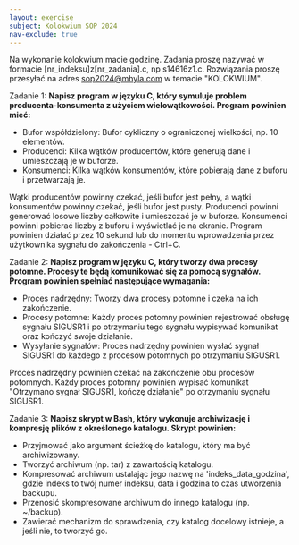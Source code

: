```yaml
---
layout: exercise
subject: Kolokwium SOP 2024
nav-exclude: true
---
```


Na wykonanie kolokwium macie godzinę. Zadania proszę nazywać w formacie [nr_indeksu]z[nr_zadania].c, np s14616z1.c. Rozwiązania proszę przesyłać na adres sop2024@mhyla.com w temacie "KOLOKWIUM".

Zadanie 1: **Napisz program w języku C, który symuluje problem producenta-konsumenta z użyciem wielowątkowości. Program powinien mieć:**
- Bufor współdzielony: Bufor cykliczny o ograniczonej wielkości, np. 10 elementów.
- Producenci: Kilka wątków producentów, które generują dane i umieszczają je w buforze.
- Konsumenci: Kilka wątków konsumentów, które pobierają dane z buforu i przetwarzają je.

Wątki producentów powinny czekać, jeśli bufor jest pełny, a wątki konsumentów powinny czekać, jeśli bufor jest pusty.
Producenci powinni generować losowe liczby całkowite i umieszczać je w buforze.
Konsumenci powinni pobierać liczby z buforu i wyświetlać je na ekranie.
Program powinien działać przez 10 sekund lub do momentu wprowadzenia przez użytkownika sygnału do zakończenia - Ctrl+C.

Zadanie 2: **Napisz program w języku C, który tworzy dwa procesy potomne. Procesy te będą komunikować się za pomocą sygnałów. Program powinien spełniać następujące wymagania:**
- Proces nadrzędny: Tworzy dwa procesy potomne i czeka na ich zakończenie.
- Procesy potomne: Każdy proces potomny powinien rejestrować obsługę sygnału SIGUSR1 i po otrzymaniu tego sygnału wypisywać komunikat oraz kończyć swoje działanie.
- Wysyłanie sygnałów: Proces nadrzędny powinien wysłać sygnał SIGUSR1 do każdego z procesów potomnych po otrzymaniu SIGUSR1.

Proces nadrzędny powinien czekać na zakończenie obu procesów potomnych.
Każdy proces potomny powinien wypisać komunikat "Otrzymano sygnał SIGUSR1, kończę działanie" po otrzymaniu sygnału SIGUSR1.

Zadanie 3: **Napisz skrypt w Bash, który wykonuje archiwizację i kompresję plików z określonego katalogu. Skrypt powinien:**
- Przyjmować jako argument ścieżkę do katalogu, który ma być archiwizowany.
- Tworzyć archiwum (np. tar) z zawartością katalogu.
- Kompresować archiwum ustalając jego nazwę na 'indeks_data_godzina', gdzie indeks to twój numer indeksu, data i godzina to czas utworzenia backupu.
- Przenosić skompresowane archiwum do innego katalogu (np. ~/backup).
- Zawierać mechanizm do sprawdzenia, czy katalog docelowy istnieje, a jeśli nie, to tworzyć go.